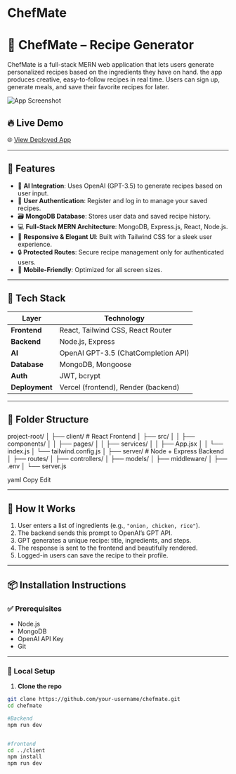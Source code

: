 # ChefMate

# 🧠 ChefMate –  Recipe Generator

ChefMate is a full-stack MERN web application that lets users generate personalized recipes based on the ingredients they have on hand.  the app produces creative, easy-to-follow recipes in real time. Users can sign up, generate meals, and save their favorite recipes for later.

![App Screenshot](./screenshot.png)

## 🔥 Live Demo
🌐 [View Deployed App](https://your-live-url.com)

---

## 🚀 Features

- 🧠 **AI Integration**: Uses OpenAI (GPT-3.5) to generate recipes based on user input.
- 🔐 **User Authentication**: Register and log in to manage your saved recipes.
- 🗃 **MongoDB Database**: Stores user data and saved recipe history.
- 💻 **Full-Stack MERN Architecture**: MongoDB, Express.js, React, Node.js.
- 🎨 **Responsive & Elegant UI**: Built with Tailwind CSS for a sleek user experience.
- 🔒 **Protected Routes**: Secure recipe management only for authenticated users.
- 📱 **Mobile-Friendly**: Optimized for all screen sizes.

---

## 🧱 Tech Stack

| Layer         | Technology                        |
|---------------|------------------------------------|
| **Frontend**  | React, Tailwind CSS, React Router  |
| **Backend**   | Node.js, Express                   |
| **AI**        | OpenAI GPT-3.5 (ChatCompletion API)|
| **Database**  | MongoDB, Mongoose                  |
| **Auth**      | JWT, bcrypt                        |
| **Deployment**| Vercel (frontend), Render (backend)|

---

## 📁 Folder Structure

project-root/
│
├── client/ # React Frontend
│ ├── src/
│ │ ├── components/
│ │ ├── pages/
│ │ ├── services/
│ │ ├── App.jsx
│ │ └── index.js
│ └── tailwind.config.js
│
├── server/ # Node + Express Backend
│ ├── routes/
│ ├── controllers/
│ ├── models/
│ ├── middleware/
│ ├── .env
│ └── server.js

yaml
Copy
Edit

---

## 🧠 How It Works

1. User enters a list of ingredients (e.g., `"onion, chicken, rice"`).
2. The backend sends this prompt to OpenAI’s GPT API.
3. GPT generates a unique recipe: title, ingredients, and steps.
4. The response is sent to the frontend and beautifully rendered.
5. Logged-in users can save the recipe to their profile.

---

## 📦 Installation Instructions

### ✅ Prerequisites
- Node.js
- MongoDB
- OpenAI API Key
- Git

---

### 🚀 Local Setup

1. **Clone the repo**

```bash
git clone https://github.com/your-username/chefmate.git
cd chefmate

#Backend
npm run dev


#frontend
cd ../client
npm install
npm run dev

